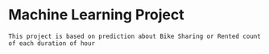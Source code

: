 # Machine Learning Project
	This project is based on prediction about Bike Sharing or Rented count of each duration of hour
	
